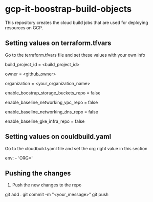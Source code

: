 # gcp-it-boostrap-build-objects

This repository creates the cloud build jobs that are used for deploying resources on GCP.

## Setting values on terraform.tfvars

Go to the  terraform.tfvars file and set these values with your own info

build_project_id              = <build_project_id>

owner                         = <github_owner>

organization                  = <your_organization_name>

enable_boostrap_storage_buckets_repo = false

enable_baseline_networking_vpc_repo =  false

enable_baseline_networking_dns_repo = false

enable_baseline_gke_infra_repo  = false 


## Setting values on couldbuild.yaml

Go to the cloudbuild.yaml file and set the org right value in this section

env:
    - 'ORG=<your organization name>'


## Pushing the changes

1. Push the new changes to the repo

git add .
git commit -m "<your_message>"
git push

